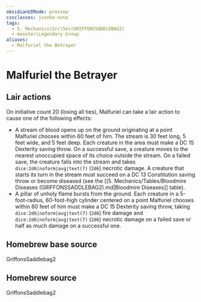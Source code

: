 ```yaml
---
obsidianUIMode: preview
cssclasses: json5e-note
tags:
  - 5. Mechanics\Src\5e\(GRIFFONSSADDLEBAG2)
  - monster\Legendary Group
aliases:
  - Malfuriel the Betrayer
---
```

# Malfuriel the Betrayer

## Lair actions


On initiative count 20 (losing all ties), Malfuriel can take a lair action to cause one of the following effects:

- A stream of blood opens up on the ground originating at a point Malfuriel chooses within 60 feet of him. The stream is 30 feet long, 5 feet wide, and 5 feet deep. Each creature in the area must make a DC 15 Dexterity saving throw. On a successful save, a creature moves to the nearest unoccupied space of its choice outside the stream. On a failed save, the creature falls into the stream and takes `dice:2d6|noform|avg|text(7)` (`2d6`) necrotic damage. A creature that starts its turn in the stream must succeed on a DC 13 Constitution saving throw or become diseased (see the [[5. Mechanics/Tables/Bloodmire Diseases (GRIFFONSSADDLEBAG2).md|Bloodmire Diseases]] table).  
- A pillar of unholy flame bursts from the ground. Each creature in a 5-foot-radius, 60-foot-high cylinder centered on a point Malfuriel chooses within 60 feet of him must make a DC 15 Dexterity saving throw, taking `dice:2d6|noform|avg|text(7)` (`2d6`) fire damage and `dice:2d6|noform|avg|text(7)` (`2d6`) necrotic damage on a failed save or half as much damage on a successful one.  

## Homebrew base source


GriffonsSaddlebag2

## Homebrew source


GriffonsSaddlebag2
